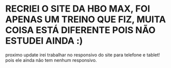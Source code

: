 # RECRIEI O SITE DA HBO MAX, FOI APENAS UM TREINO QUE FIZ, MUITA COISA ESTÁ DIFERENTE POIS NÃO ESTUDEI AINDA :)

proximo update irei trabalhar no responsivo do site para telefone e tablet! pois ele ainda não tem nenhum responsivo.
